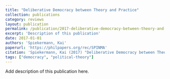 ```yaml
---
title: "Deliberative Democracy between Theory and Practice"
collection: publications
category: reviews
layout: publication
permalink: /publication/2017-deliberative-democracy-between-theory-and-practice
excerpt: 'Description of this publication'
date: 2017-01-01
authors: 'Spiekermann, Kai'
paperurl: 'https://philpapers.org/rec/SPINMA'
citation: 'Spiekermann, Kai (2017) "Deliberative Democracy between Theory and Practice".'
tags: ["democracy", "political-theory"]
---
```


Add description of this publication here.